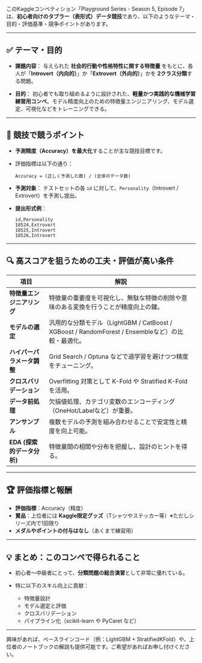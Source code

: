 このKaggleコンペティション「Playground Series - Season 5, Episode 7」は、**初心者向けのタブラー（表形式）データ競技**であり、以下のようなテーマ・目的・評価基準・競争ポイントがあります。

---

## ✅ テーマ・目的

* **課題内容**：
  与えられた **社会的行動や性格特性に関する特徴量** をもとに、各人が「**Introvert（内向的）**」か「**Extrovert（外向的）**」かを **2クラス分類**する問題。

* **目的**：
  初心者でも取り組めるように設計された、**軽量かつ実践的な機械学習練習用コンペ**。モデル精度向上のための特徴量エンジニアリング、モデル選定、可視化などをトレーニングできる。

---

## 🧠 競技で競うポイント

* **予測精度（Accuracy）を最大化**することが主な競技目標です。

* 評価指標は以下の通り：

  ```
  Accuracy = (正しく予測した数) / (全体のデータ数)
  ```

* **予測対象**：
  テストセットの各 `id` に対して、`Personality`（Introvert / Extrovert）を予測し提出。

* **提出形式例**：

  ```
  id,Personality
  18524,Extrovert
  18525,Introvert
  18526,Introvert
  ```

---

## 🔍 高スコアを狙うための工夫・評価が高い条件

| 項目                 | 解説                                                                           |
| ------------------ | ---------------------------------------------------------------------------- |
| **特徴量エンジニアリング**    | 特徴量の重要度を可視化し、無駄な特徴の削除や意味のある変換を行うことが精度向上の鍵。                                   |
| **モデルの選定**         | 汎用的な分類モデル（LightGBM / CatBoost / XGBoost / RandomForest / Ensembleなど）の比較・最適化。 |
| **ハイパーパラメータ調整**    | Grid Search / Optuna などで過学習を避けつつ精度をチューニング。                                   |
| **クロスバリデーション**     | Overfitting 対策として K-Fold や Stratified K-Fold を活用。                            |
| **データ前処理**         | 欠損値処理、カテゴリ変数のエンコーディング（OneHot/Labelなど）が重要。                                    |
| **アンサンブル**         | 複数モデルの予測を組み合わせることで安定性と精度を向上可能。                                               |
| **EDA (探索的データ分析)** | 特徴量間の相関や分布を把握し、設計のヒントを得る。                                                    |

---

## 🏆 評価指標と報酬

* **評価指標**：Accuracy（精度）
* **賞品**：上位者には **Kaggle限定グッズ**（Tシャツやステッカー等）※ただしシリーズ内で1回限り
* **メダルやポイントの付与はなし**（あくまで練習用）

---

## 💡 まとめ：このコンペで得られること

* 初心者〜中級者にとって、**分類問題の総合演習**として非常に優れている。
* 特に以下のスキル向上に貢献：

  * 特徴量設計
  * モデル選定と評価
  * クロスバリデーション
  * パイプライン化（scikit-learn や PyCaret など）

---

興味があれば、ベースラインコード（例：LightGBM + StratifiedKFold）や、上位者のノートブックの解説も提供可能です。ご希望があればお申し付けください。
